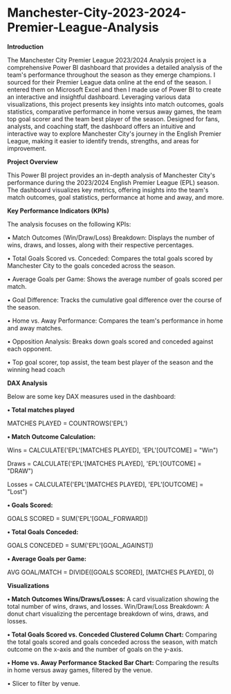# Manchester-City-2023-2024-Premier-League-Analysis
**Introduction**

The Manchester City Premier League 2023/2024 Analysis project is a comprehensive Power BI dashboard that provides a detailed analysis of the team's performance throughout the season as they emerge champions. I sourced for their Premier League data online at the end of the season. I entered them on Microsoft Excel and then I made use of Power BI to create an interactive and insightful dashboard. Leveraging various data visualizations, this project presents key insights into match outcomes, goals statistics, comparative performance in home versus away games, the team top goal scorer and the team best player of the season. Designed for fans, analysts, and coaching staff, the dashboard offers an intuitive and interactive way to explore Manchester City's journey in the English Premier League, making it easier to identify trends, strengths, and areas for improvement.

**Project Overview**

This Power BI project provides an in-depth analysis of Manchester City's performance during the 2023/2024 English Premier League (EPL) season. The dashboard visualizes key metrics, offering insights into the team's match outcomes, goal statistics, performance at home and away, and more.

**Key Performance Indicators (KPIs)**

The analysis focuses on the following KPIs:

•	Match Outcomes (Win/Draw/Loss) Breakdown: Displays the number of wins, draws, and losses, along with their respective percentages.

•	Total Goals Scored vs. Conceded: Compares the total goals scored by Manchester City to the goals conceded across the season.

•	Average Goals per Game: Shows the average number of goals scored per match.

•	Goal Difference: Tracks the cumulative goal difference over the course of the season.

•	Home vs. Away Performance: Compares the team's performance in home and away matches.

•	Opposition Analysis: Breaks down goals scored and conceded against each opponent.

•	Top goal scorer, top assist, the team best player of the season and the winning head coach


**DAX Analysis**

Below are some key DAX measures used in the dashboard:

**•	Total matches played**

MATCHES PLAYED = COUNTROWS('EPL')

**•	Match Outcome Calculation:**

Wins = CALCULATE('EPL'[MATCHES PLAYED], 'EPL'[OUTCOME] = "Win")

Draws = CALCULATE('EPL'[MATCHES PLAYED], 'EPL'[OUTCOME] = "DRAW")

Losses = CALCULATE('EPL'[MATCHES PLAYED], 'EPL'[OUTCOME] = "Lost")


**•	Goals Scored:**

GOALS SCORED = SUM('EPL'[GOAL_FORWARD])

**•	Total Goals Conceded:**

GOALS CONCEDED = SUM('EPL'[GOAL_AGAINST])

**•	Average Goals per Game:**

AVG GOAL/MATCH = DIVIDE([GOALS SCORED], [MATCHES PLAYED], 0)


**Visualizations**

**•	Match Outcomes Wins/Draws/Losses:** A card visualization showing the total number of wins, draws, and losses. Win/Draw/Loss Breakdown: A donut chart visualizing the percentage breakdown of wins, draws, and losses.

**•	Total Goals Scored vs. Conceded Clustered Column Chart:** Comparing the total goals scored and goals conceded across the season, with match outcome on the x-axis and the number of goals on the y-axis.

**•	Home vs. Away Performance Stacked Bar Chart:** Comparing the results in home versus away games, filtered by the venue.

•	Slicer to filter by venue.


